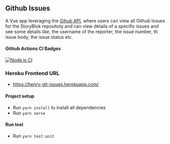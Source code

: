## Github Issues

A Vue app leveraging the [Gihub API](https://docs.github.com/en/rest), where users can view all Github Issues for the StoryBlok repositoty and can view details of a specific issues and see some details like, the username of the reporter, the issue number, th issue body, the issue status etc. 

#### Github Actions CI Badges

[![Node.js CI](https://github.com/chokonaira/github-issues-frontend/actions/workflows/build.yml/badge.svg)](https://github.com/chokonaira/github-issues-frontend/actions/workflows/build.yml)

### Heroku Frontend URL
- https://henry-git-issues.herokuapp.com/

#### Project setup
- Run `yarn install` to install all dependencies
- Run `yarn serve`

#### Run test
- Run `yarn test:unit`
